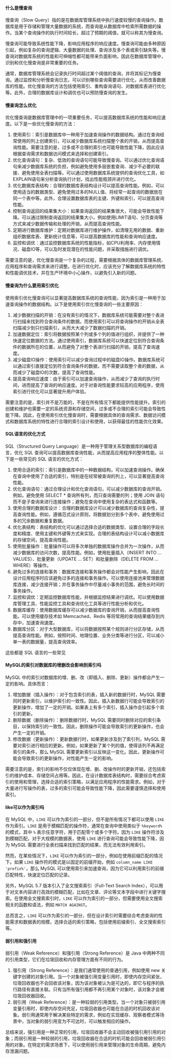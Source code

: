 #### 什么是慢查询

慢查询（Slow Query）指的是在数据库管理系统中执行速度较慢的查询操作。数据库是用于存储和管理大量数据的系统，而查询是从数据库中检索所需数据的操作。当某个查询操作的执行时间较长，超过了预期的阈值，就可以称其为慢查询。

慢查询可能导致系统性能下降，影响应用程序的响应速度。慢查询可能由多种原因引起，例如复杂的查询逻辑、大量数据的处理、查询涉及多个表或索引缺失等。慢查询对数据库系统的性能和可伸缩性都可能带来负面影响，因此在数据库管理中，识别和优化慢查询是非常重要的任务。

通常，数据库管理系统会记录执行时间超过某个阈值的查询，并将其标记为慢查询。通过监控和分析慢查询日志，可以识别哪些查询需要进行优化，从而改善数据库的性能。优化慢查询的方法包括使用索引、重构查询语句、对数据库表进行优化等。此外，合理的数据库设计和调优也可以预防慢查询的发生。



#### 慢查询怎么优化



优化慢查询是数据库管理中的一项重要任务，可以提高数据库系统的性能和响应速度。以下是一些优化慢查询的方法：

1. 使用索引：索引是数据库中一种用于加速查询操作的数据结构。通过在查询经常使用的列上创建索引，可以减少数据库系统扫描整个表的开销，从而提高查询性能。需要注意的是，过多或不合理的索引也可能导致性能下降，因此应该根据查询需求和数据访问模式来选择和创建索引。
2. 优化查询语句：复杂、低效的查询语句可能导致慢查询。可以通过优化查询语句来减少数据库系统的负担，例如避免使用多层嵌套查询、减少不必要的联接、避免使用全表扫描等。可以通过使用数据库系统提供的查询优化工具，如EXPLAIN语句来分析查询执行计划，找出性能瓶颈并进行优化。
3. 优化数据库表结构：合理的数据库表结构设计可以提高查询性能。例如，可以使用适当的数据类型、避免使用过多的NULL值、将经常一起查询的数据放在同一个表中等。此外，合理设置数据库表的主键、外键和索引，可以提高查询性能。
4. 控制查询返回的结果集大小：如果查询返回的结果集很大，可能会导致性能下降。可以通过限制查询返回的结果集大小，例如使用LIMIT语句、分页查询等方式来减少数据传输和处理的开销，从而提高查询性能。
5. 定期进行数据库维护：定期对数据库进行维护操作，如清理无用的数据、重新组织数据库表、更新统计信息等，可以提高数据库的性能和查询响应速度。
6. 监控和调优：通过监控数据库系统的性能指标，如CPU利用率、内存使用情况、磁盘IO等，可以及时发现潜在的性能问题，并采取措施进行调优。

需要注意的是，优化慢查询是一个复杂的过程，需要根据具体的数据库管理系统、应用程序和查询需求来进行调整。在进行优化时，应该充分了解数据库系统的特性和性能调优技术，并在生产环境中小心操作，以避免引入新的问题。







#### 慢查询为什么要用索引优化

使用索引优化慢查询可以显著提高数据库系统的查询性能，因为索引是一种用于加速查询操作的数据结构。以下是使用索引优化慢查询的一些主要原因：

1. 减少数据扫描的开销：在没有索引的情况下，数据库系统可能需要对整个表进行扫描来找到符合查询条件的数据。而使用索引可以将查询操作的开销从全表扫描减少到只扫描索引，从而大大减少了数据扫描的开销。
2. 加速数据定位：索引将数据按照某个列或多个列的值进行组织，并提供了一种快速定位数据的方法。通过使用索引，数据库系统可以快速定位到符合查询条件的数据所在的位置，从而避免了对整个表进行扫描的开销，提高了查询速度。
3. 减少磁盘IO操作：使用索引可以减少查询过程中的磁盘IO操作。数据库系统可以通过索引直接定位到符合查询条件的数据，而不需要读取整个表的数据，从而减少了磁盘IO的次数，提高了查询性能。
4. 提高查询响应速度：由于索引可以加速查询操作，从而减少了查询的执行时间，进而提高了查询的响应速度。对于对查询性能要求较高的应用程序，使用索引进行优化可以显著提升用户体验。

需要注意的是，索引并不是万能的，不是在所有情况下都能提供性能提升。索引的创建和维护也需要一定的系统资源和存储空间，过多或不合理的索引可能会导致性能下降。因此，在使用索引优化慢查询时，需要根据具体的查询需求、数据访问模式和数据库系统的特性进行合理的索引设计和使用，以获得最佳的性能优化效果。



#### SQL语言的优化方式

SQL（Structured Query Language）是一种用于管理关系型数据库的编程语言，优化 SQL 查询可以提高数据库查询性能，从而提高应用程序的整体性能。以下是一些常见的 SQL 语言的优化方式：

1. 使用合适的索引：索引是数据库中的一种数据结构，可以加速查询操作。确保在查询中使用了合适的索引，特别是在经常被查询的列上，可以显著提高查询性能。
2. 优化查询语句：通过合理设计和优化查询语句，可以减少数据库的查询开销。例如，避免使用 SELECT * 查询所有列，而只查询需要的列；使用 JOIN 语句而不是子查询来进行连接操作；避免在查询中使用复杂的表达式和函数等。
3. 使用合理的数据库设计：合理的数据库设计可以减少数据库的查询复杂性，提高查询性能。例如，遵循范式设计原则，将数据划分到多个表中，避免使用过多的冗余数据和重复数据。
4. 优化表结构：表结构的优化可以通过选择合适的数据类型、设置合理的字段长度和精度、使用主键和外键等方式来实现。合理的表结构设计可以减小数据库的存储空间，提高查询性能。
5. 使用批量操作：批量操作可以将多次单独的数据库操作合并为一次操作，从而减少数据库的访问次数，提高性能。例如，使用批量插入（INSERT INTO ... VALUES）、批量更新（UPDATE ... SET）和批量删除（DELETE FROM ... WHERE）等操作。
6. 避免过多的连接和事务：数据库连接和事务操作都会对性能产生影响，因此在设计应用程序时应该避免过多的连接和事务操作。可以使用连接池来管理数据库连接，减少连接开销；并在事务操作中尽量减小事务的范围，避免长时间的事务操作。
7. 监控和调优：定期监控数据库性能，并根据监控结果进行调优。可以使用数据库管理工具、性能监控工具和查询优化工具等进行性能分析和优化。
8. 数据库缓存：使用数据库缓存可以减少数据库的查询开销，从而提高查询性能。可以使用缓存技术如 Memcached、Redis 等将常用的查询结果缓存到内存中，加速查询速度。
9. 数据库分区：对于大型数据库，可以将数据按照某个规则进行分区存储，从而提高查询性能。例如，按照时间、地理位置、业务分类等进行分区，可以减小单一表的数据量，提高查询效率。

这些都是 SQL 语言的一些常见





#### MySQL的索引对数据库的增删改会影响到索引吗

MySQL 中的索引对数据库的增、删、改（即插入、删除、更新）操作都会产生一定的影响。具体而言：

1. 增加数据（插入操作）：对于包含索引的表，插入新的数据行时，MySQL 需要同时更新索引，以维护索引的一致性。因此，插入新数据行可能会导致索引的更新操作，增加了一定的开销。如果表上有多个索引，插入操作会引起多个索引的更新。
2. 删除数据（删除操作）：删除数据行时，MySQL 需要同时删除对应的索引条目，以保持索引的一致性。因此，删除操作可能会导致索引的更新操作，也会产生一定的开销。
3. 修改数据（更新操作）：更新数据行时，如果更新涉及到了索引列，MySQL 需要对索引进行相应的更新。例如，如果更新了某个列的值，使得该列不再满足索引的条件，那么 MySQL 需要更新索引以反映这一变化。因此，更新操作可能会导致索引的更新操作，对性能产生一定的影响。

需要注意的是，索引的影响不仅仅体现在增、删、改操作时的更新开销，还包括索引的维护成本、存储空间占用等。因此，在设计数据库表结构时，需要综合考虑索引的使用和管理，选择合适的索引策略，以满足应用程序的性能需求。例如，对于大量进行写操作的表，过多的索引可能会导致性能下降，因此需要谨慎选择和使用索引。





#### like可以作为索引吗

在 MySQL 中，`LIKE` 可以作为索引的一部分，但不是所有情况下都可以使用 `LIKE` 作为索引。`LIKE` 是用于模糊匹配的操作符，通常在查询中使用类似于 `%keyword%` 的模式，其中 `%` 表示任意字符，用于匹配零个或多个字符。因为 `LIKE` 操作符涉及到模糊匹配，对于大规模的数据表，使用 `LIKE` 进行查询可能会导致性能下降，因为 MySQL 需要进行全表扫描来找到匹配的结果，而无法有效利用索引。

然而，在某些情况下，`LIKE` 可以作为索引的一部分，例如在使用前缀匹配的情况下。如果 `LIKE` 操作符的模式是以固定的前缀开始，例如 `column_name LIKE 'prefix%'`，那么 MySQL 可以使用索引来加速查询，因为它可以利用索引的前缀匹配特性，快速定位匹配的记录。

另外，MySQL 5.7 版本引入了全文搜索索引（Full-Text Search Index），可以用于对文本内容进行高效的模糊匹配，比如在文章、评论等文本字段中进行关键字搜索。在使用全文搜索索引时，`LIKE` 可以作为索引的一部分，但需要使用全文搜索相关的函数和语法，例如 `MATCH AGAINST`。

总而言之，`LIKE` 可以作为索引的一部分，但在设计索引时需要综合考虑查询的性能需求和数据表的规模，选择合适的索引策略，包括使用前缀索引、全文搜索索引等。

#### 弱引用和强引用

弱引用（Weak Reference）和强引用（Strong Reference）是 Java 中两种不同的引用类型，它们在垃圾回收和内存管理方面有不同的行为。

1. 强引用（Strong Reference）：是我们通常使用的普通引用，例如使用 new 关键字创建的对象引用。当一个对象被强引用变量引用时，即使内存空间紧张，垃圾回收器也不会回收该对象，因为该对象被认为是可达的，即它与程序的执行路径有直接关联。只有当所有强引用都不再引用某个对象时，该对象才会被垃圾回收器回收。
2. 弱引用（Weak Reference）：是一种较弱的引用类型。当一个对象只被弱引用变量引用时，即使内存空间充足，垃圾回收器也可能在合适的时机回收该对象。弱引用通常用于解决某些特定的需求，例如在实现缓存、观察者模式等场景中，当对象的弱引用变为不可达时，可以触发相应的操作。

总结来说，强引用是一种正常的引用，垃圾回收器不会主动回收被强引用引用的对象；而弱引用是一种较弱的引用，垃圾回收器在合适的时机可能会回收被弱引用引用的对象。在特定的需求场景下，可以使用弱引用来管理对象的生命周期，避免内存泄漏问题。